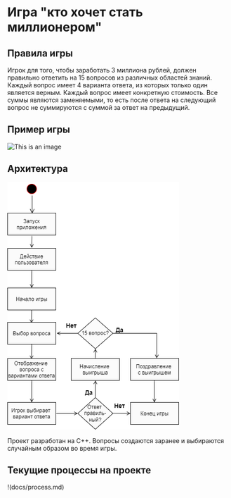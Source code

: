 # Игра "кто хочет стать миллионером"

## Правила игры
Игрок для того, чтобы заработать 3 миллиона рублей, должен правильно ответить на 15 вопросов из различных областей знаний. Каждый вопрос имеет 4 варианта ответа, из которых только один является верным. Каждый вопрос имеет конкретную стоимость. Все суммы являются заменяемыми, то есть после ответа на следующий вопрос не суммируются с суммой за ответ на предыдущий.

## Пример игры

![This is an image](https://cdn.discordapp.com/attachments/866271505695506472/1056592840127434852/image.png)

## Архитектура
![This is an image](docs/diagram.drawio.png)

Проект разработан на C++. Вопросы создаются заранее и выбираются случайным образом во время игры.

## Текущие процессы на проекте

!(docs/process.md)
